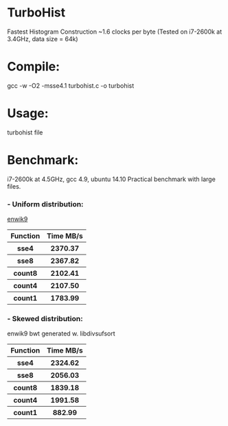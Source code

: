 TurboHist
=========

Fastest Histogram Construction
~1.6 clocks per byte 
(Tested on i7-2600k at 3.4GHz, data size = 64k)

# Compile:
  gcc -w -O2 -msse4.1 turbohist.c -o turbohist

# Usage:
  turbohist file
  
# Benchmark:
i7-2600k at 4.5GHz, gcc 4.9, ubuntu 14.10
Practical benchmark with large files.

### - Uniform distribution: 
[enwik9](http://mattmahoney.net/dc/text.html)
<table>
  <tr><th>Function</th><th>Time MB/s</th></tr>
  <tr><th>sse4</th><th>2370.37</th></tr>
  <tr><th>sse8</th><th>2367.82</th></tr>
  <tr><th>count8</th><th>2102.41</th></tr>
  <tr><th>count4</th><th>2107.50</th></tr>
  <tr><th>count1</th><th>1783.99</th></tr>
</table>

### - Skewed distribution: 
enwik9 bwt  generated w. libdivsufsort
<table>
  <tr><th>Function</th><th>Time MB/s</th></tr>
  <tr><th>sse4<th>2324.62</th></tr>
  <tr><th>sse8<th>2056.03</th></tr>
  <tr><th>count8<th>1839.18</th></tr>
  <tr><th>count4<th>1991.58</th></tr>
  <tr><th>count1<th>882.99</th></tr>
</table>

